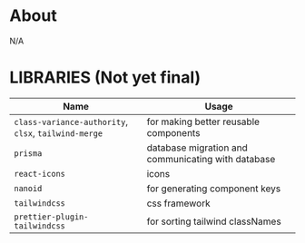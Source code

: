 # About

N/A

# LIBRARIES (Not yet final)

| Name                                                 | Usage                                              |
| ---------------------------------------------------- | -------------------------------------------------- |
| `class-variance-authority`, `clsx`, `tailwind-merge` | for making better reusable components              |
| `prisma`                                             | database migration and communicating with database |
| `react-icons`                                        | icons                                              |
| `nanoid`                                             | for generating component keys                      |
| `tailwindcss`                                        | css framework                                      |
| `prettier-plugin-tailwindcss`                        | for sorting tailwind classNames                    |
